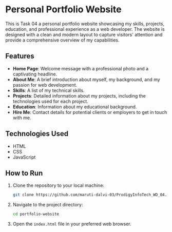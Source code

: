 # Personal Portfolio Website

This is Task 04 a personal portfolio website showcasing my skills, projects, education, and professional experience as a web developer. The website is designed with a clean and modern layout to capture visitors' attention and provide a comprehensive overview of my capabilities.

## Features

- **Home Page**: Welcome message with a professional photo and a captivating headline.
- **About Me**: A brief introduction about myself, my background, and my passion for web development.
- **Skills**: A list of my technical skills.
- **Projects**: Detailed information about my projects, including the technologies used for each project.
- **Education**: Information about my educational background.
- **Hire Me**: Contact details for potential clients or employers to get in touch with me.

## Technologies Used

- HTML
- CSS
- JavaScript

## How to Run

1. Clone the repository to your local machine:
    ```bash
    git clone https://github.com/maruti-dalvi-03/ProdigyInfoTech_WD_04.git
    ```
2. Navigate to the project directory:
    ```bash
    cd portfolio-website
    ```
3. Open the `index.html` file in your preferred web browser.
